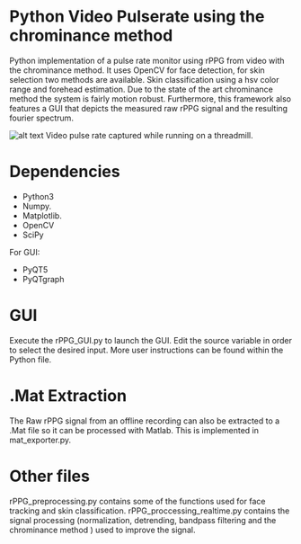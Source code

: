 # Python Video Pulserate using the chrominance method
Python implementation of a pulse rate monitor using rPPG from video with the chrominance method.
It uses OpenCV for face detection, for skin selection two methods are available. Skin classification using a hsv color range and forehead estimation. Due to the state of the art chrominance method the system is fairly motion robust. Furthermore, this framework also features a GUI that depicts the measured raw rPPG signal and the resulting fourier spectrum. 

![alt text](https://i.imgur.com/PsSnXq0.png) Video pulse rate captured while running on a threadmill.

# Dependencies
* Python3
* Numpy.
* Matplotlib. 
* OpenCV
* SciPy

For GUI:
* PyQT5
* PyQTgraph

# GUI

Execute the rPPG_GUI.py to launch the GUI. Edit the source variable in order to select the desired input. More user instructions can be found within the Python file.

# .Mat Extraction

The Raw rPPG signal from an offline recording can also be extracted to a .Mat file so it can be processed with Matlab. This is implemented in mat_exporter.py.

# Other files
rPPG_preprocessing.py contains some of the functions used for face tracking and skin classification.
rPPG_proccessing_realtime.py contains the signal processing (normalization, detrending, bandpass filtering and the chrominance method ) used to improve the signal. 
